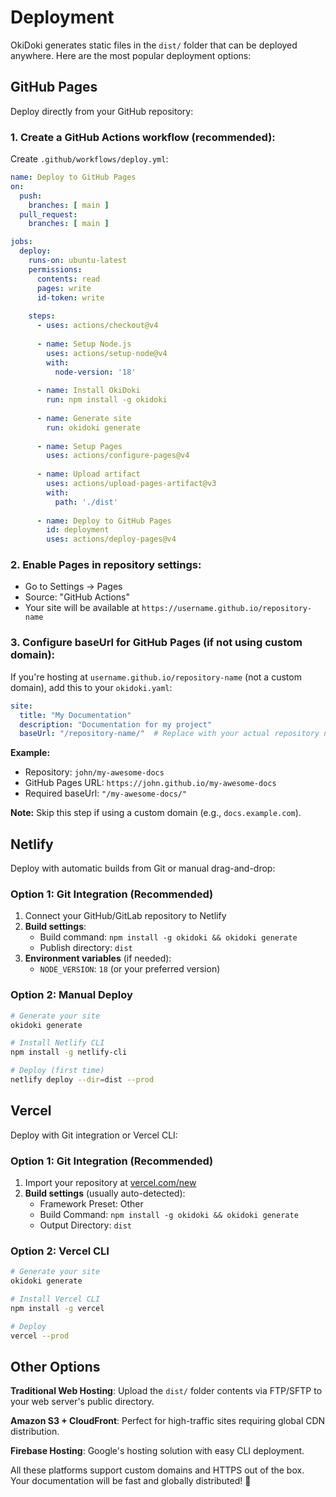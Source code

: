 # Deployment

OkiDoki generates static files in the `dist/` folder that can be deployed anywhere. Here are the most popular deployment options:

## GitHub Pages

Deploy directly from your GitHub repository:

### 1. Create a GitHub Actions workflow (recommended):

Create `.github/workflows/deploy.yml`:

```yaml
name: Deploy to GitHub Pages
on:
  push:
    branches: [ main ]
  pull_request:
    branches: [ main ]

jobs:
  deploy:
    runs-on: ubuntu-latest
    permissions:
      contents: read
      pages: write
      id-token: write
    
    steps:
      - uses: actions/checkout@v4
      
      - name: Setup Node.js
        uses: actions/setup-node@v4
        with:
          node-version: '18'
          
      - name: Install OkiDoki
        run: npm install -g okidoki
        
      - name: Generate site
        run: okidoki generate
        
      - name: Setup Pages
        uses: actions/configure-pages@v4
        
      - name: Upload artifact
        uses: actions/upload-pages-artifact@v3
        with:
          path: './dist'
          
      - name: Deploy to GitHub Pages
        id: deployment
        uses: actions/deploy-pages@v4
```

### 2. Enable Pages in repository settings:
- Go to Settings → Pages
- Source: "GitHub Actions"
- Your site will be available at `https://username.github.io/repository-name`

### 3. Configure baseUrl for GitHub Pages (if not using custom domain):

If you're hosting at `username.github.io/repository-name` (not a custom domain), add this to your `okidoki.yaml`:

```yaml
site:
  title: "My Documentation"
  description: "Documentation for my project"
  baseUrl: "/repository-name/"  # Replace with your actual repository name
```

**Example:**
- Repository: `john/my-awesome-docs`
- GitHub Pages URL: `https://john.github.io/my-awesome-docs`
- Required baseUrl: `"/my-awesome-docs/"`

**Note:** Skip this step if using a custom domain (e.g., `docs.example.com`).

## Netlify

Deploy with automatic builds from Git or manual drag-and-drop:

### Option 1: Git Integration (Recommended)
1. Connect your GitHub/GitLab repository to Netlify
2. **Build settings**:
   - Build command: `npm install -g okidoki && okidoki generate`
   - Publish directory: `dist`
3. **Environment variables** (if needed):
   - `NODE_VERSION`: `18` (or your preferred version)

### Option 2: Manual Deploy
```bash
# Generate your site
okidoki generate

# Install Netlify CLI
npm install -g netlify-cli

# Deploy (first time)
netlify deploy --dir=dist --prod
```

## Vercel

Deploy with Git integration or Vercel CLI:

### Option 1: Git Integration (Recommended)
1. Import your repository at [vercel.com/new](https://vercel.com/new)
2. **Build settings** (usually auto-detected):
   - Framework Preset: Other
   - Build Command: `npm install -g okidoki && okidoki generate`
   - Output Directory: `dist`

### Option 2: Vercel CLI
```bash
# Generate your site
okidoki generate

# Install Vercel CLI
npm install -g vercel

# Deploy
vercel --prod
```

## Other Options

**Traditional Web Hosting**: Upload the `dist/` folder contents via FTP/SFTP to your web server's public directory.

**Amazon S3 + CloudFront**: Perfect for high-traffic sites requiring global CDN distribution.

**Firebase Hosting**: Google's hosting solution with easy CLI deployment.

All these platforms support custom domains and HTTPS out of the box. Your documentation will be fast and globally distributed! 🚀 